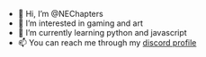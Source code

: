 - 👋 Hi, I’m @NEChapters
- 👀 I’m interested in gaming and art
- 🌱 I’m currently learning python and javascript
- 📫 You can reach me through my [discord profile](https://discord.com/users/244920282333184001)

<!---
NEChapters/NEChapters is a ✨ special ✨ repository because its `README.md` (this file) appears on your GitHub profile.
You can click the Preview link to take a look at your changes.
--->
